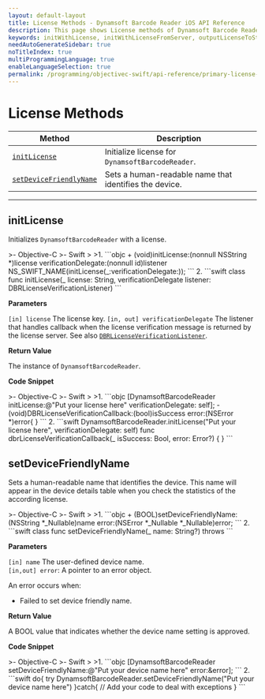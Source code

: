```yaml
---
layout: default-layout
title: License Methods - Dynamsoft Barcode Reader iOS API Reference
description: This page shows License methods of Dynamsoft Barcode Reader for iOS SDK.
keywords: initWithLicense, initWithLicenseFromServer, outputLicenseToString, license methods, api reference, objective-c, oc, swift
needAutoGenerateSidebar: true
noTitleIndex: true
multiProgrammingLanguage: true
enableLanguageSelection: true
permalink: /programming/objectivec-swift/api-reference/primary-license-v9.6.20.html
---
```


# License Methods

  | Method               | Description |
  |----------------------|-------------|
  | [`initLicense`](#initlicense) | Initialize license for `DynamsoftBarcodeReader`. |
  | [`setDeviceFriendlyName`](#setdevicefriendlyname) | Sets a human-readable name that identifies the device. |
  
  ---

## initLicense

Initializes `DynamsoftBarcodeReader` with a license.

<div class="sample-code-prefix"></div>
>- Objective-C
>- Swift
>
>1. 
```objc
+ (void)initLicense:(nonnull NSString *)license verificationDelegate:(nonnull id<DBRLicenseVerificationListener>)listener 
NS_SWIFT_NAME(initLicense(_:verificationDelegate:));
```
2. 
```swift
class func initLicense(_ license: String, verificationDelegate listener: DBRLicenseVerificationListener)
```

**Parameters**

`[in] license` The license key.
`[in, out] verificationDelegate` The listener that handles callback when the license verification message is returned by the license server. See also [`DBRLicenseVerificationListener`](protocol-dbrlicenseverificationlistener.html).

**Return Value**

The instance of `DynamsoftBarcodeReader`.

**Code Snippet**

<div class="sample-code-prefix"></div>
>- Objective-C
>- Swift
>
>1. 
```objc
[DynamsoftBarcodeReader initLicense:@"Put your license here" verificationDelegate: self];
- (void)DBRLicenseVerificationCallback:(bool)isSuccess error:(NSError *)error{
}
```
2. 
```swift
DynamsoftBarcodeReader.initLicense("Put your license here", verificationDelegate: self)
func dbrLicenseVerificationCallback(_ isSuccess: Bool, error: Error?) {
}
```

## setDeviceFriendlyName

Sets a human-readable name that identifies the device. This name will appear in the device details table when you check the statistics of the according license.

<div class="sample-code-prefix"></div>
>- Objective-C
>- Swift
>
>1. 
```objc
+ (BOOL)setDeviceFriendlyName:(NSString *_Nullable)name error:(NSError *_Nullable *_Nullable)error;
```
2. 
```swift
class func setDeviceFriendlyName(_ name: String?) throws
```

**Parameters**

`[in] name` The user-defined device name.  
`[in,out] error`: A pointer to an error object.

An error occurs when:

- Failed to set device friendly name.

**Return Value**

A BOOL value that indicates whether the device name setting is approved.

**Code Snippet**

<div class="sample-code-prefix"></div>
>- Objective-C
>- Swift
>
>1. 
```objc
[DynamsoftBarcodeReader setDeviceFriendlyName:@"Put your device name here" error:&error];
```
2. 
```swift
do{
   try DynamsoftBarcodeReader.setDeviceFriendlyName("Put your device name here")
}catch{
   // Add your code to deal with exceptions
}
```
